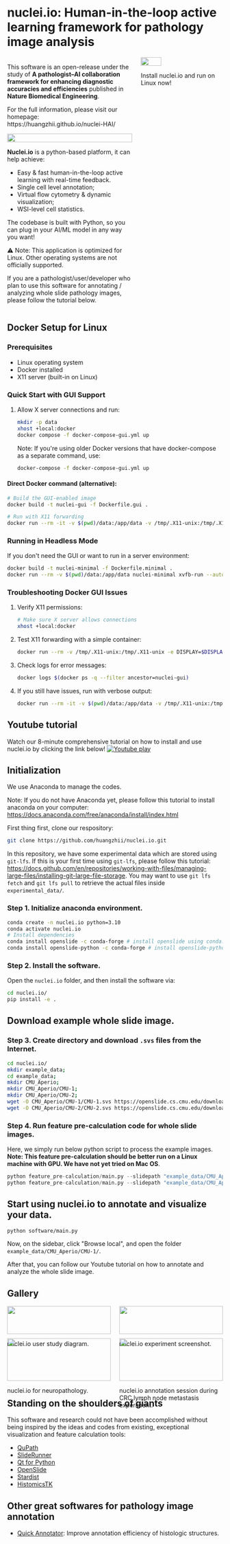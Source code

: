 # nuclei.io: Human-in-the-loop active learning framework for pathology image analysis

<div style="display: flex; align-items: flex-start; justify-content: space-between;">

<div style="flex: 0 58%; margin-right: 10px;">
  <p>This software is an open-release under the study of <b>A pathologist–AI collaboration framework for enhancing diagnostic accuracies and efficiencies</b> published in <b>Nature Biomedical Engineering</b>.</p>

  <p>For the full information, please visit our homepage: https://huangzhii.github.io/nuclei-HAI/</p>

<div style="flex: 0 48%; margin-bottom: 10px;">
  <img src="assets/images/10s_demo.gif" style="width: 100%;"/>
</div>

**Nuclei.io** is a python-based platform, it can help achieve:
- Easy & fast human-in-the-loop active learning with real-time feedback.
- Single cell level annotation;
- Virtual flow cytometry & dynamic visualization;
- WSI-level cell statistics.

The codebase is built with Python, so you can plug in your AI/ML model in any way you want!

⚠️ Note: This application is optimized for Linux. Other operating systems are not officially supported.


  <p>If you are a pathologist/user/developer who plan to use this software for annotating / analyzing whole slide pathology images, please follow the tutorial below.
</div>


<div style="flex: 0 38%;">
  <img src="assets/images/nuclei_demo.png" style="width: 50%;"/>
  <p>Install nuclei.io and run on Linux now!</p>
</div>
</div>


## Docker Setup for Linux

### Prerequisites
- Linux operating system
- Docker installed
- X11 server (built-in on Linux)

### Quick Start with GUI Support

1. Allow X server connections and run:
   ```bash
   mkdir -p data
   xhost +local:docker
   docker compose -f docker-compose-gui.yml up
   ```

   Note: If you're using older Docker versions that have docker-compose as a separate command, use:
   ```bash
   docker-compose -f docker-compose-gui.yml up
   ```

#### Direct Docker command (alternative):
```bash
# Build the GUI-enabled image
docker build -t nuclei-gui -f Dockerfile.gui .

# Run with X11 forwarding
docker run --rm -it -v $(pwd)/data:/app/data -v /tmp/.X11-unix:/tmp/.X11-unix -e DISPLAY=$DISPLAY --network=host nuclei-gui
```

### Running in Headless Mode
If you don't need the GUI or want to run in a server environment:
```bash
docker build -t nuclei-minimal -f Dockerfile.minimal .
docker run --rm -v $(pwd)/data:/app/data nuclei-minimal xvfb-run --auto-servernum python -m software.main
```

### Troubleshooting Docker GUI Issues

1. Verify X11 permissions:
   ```bash
   # Make sure X server allows connections
   xhost +local:docker
   ```

2. Test X11 forwarding with a simple container:
   ```bash
   docker run --rm -v /tmp/.X11-unix:/tmp/.X11-unix -e DISPLAY=$DISPLAY x11-apps xeyes
   ```

3. Check logs for error messages:
   ```bash
   docker logs $(docker ps -q --filter ancestor=nuclei-gui)
   ```

4. If you still have issues, run with verbose output:
   ```bash
   docker run --rm -it -v $(pwd)/data:/app/data -v /tmp/.X11-unix:/tmp/.X11-unix -e DISPLAY=$DISPLAY --network=host nuclei-gui python3 -m software.main --verbose
   ```

## Youtube tutorial
Watch our 8-minute comprehensive tutorial on how to install and use nuclei.io by clicking the link below!
[![Youtube play](https://img.youtube.com/vi/0zsdcTNJteE/0.jpg)](https://www.youtube.com/watch?v=0zsdcTNJteE)


## Initialization
We use Anaconda to manage the codes.

Note: If you do not have Anaconda yet, please follow this tutorial to install anaconda on your computer: https://docs.anaconda.com/free/anaconda/install/index.html

First thing first, clone our respository:
```bash
git clone https://github.com/huangzhii/nuclei.io.git
```

In this repository, we have some experimental data which are stored using `git-lfs`. If this is your first time using `git-lfs`, please follow this tutorial: https://docs.github.com/en/repositories/working-with-files/managing-large-files/installing-git-large-file-storage.
You may want to use `git lfs fetch` and `git lfs pull` to retrieve the actual files inside `experimental_data/`.


### Step 1. Initialize anaconda environment.
```bash
conda create -n nuclei.io python=3.10
conda activate nuclei.io
# Install dependencies
conda install openslide -c conda-forge # install openslide using conda.
conda install openslide-python -c conda-forge # install openslide-python binding using conda.
```

### Step 2. Install the software.
Open the `nuclei.io` folder, and then install the software via:
```bash
cd nuclei.io/
pip install -e .
```


## Download example whole slide image.

### Step 3. Create directory and download `.svs` files from the Internet.
```bash
cd nuclei.io/
mkdir example_data;
cd example_data;
mkdir CMU_Aperio;
mkdir CMU_Aperio/CMU-1;
mkdir CMU_Aperio/CMU-2;
wget -O CMU_Aperio/CMU-1/CMU-1.svs https://openslide.cs.cmu.edu/download/openslide-testdata/Aperio/CMU-1.svs
wget -O CMU_Aperio/CMU-2/CMU-2.svs https://openslide.cs.cmu.edu/download/openslide-testdata/Aperio/CMU-2.svs
```

### Step 4. Run feature pre-calculation code for whole slide images.
Here, we simply run below python script to process the example images.
**Note: This feature pre-calculation should be better run on a Linux machine with GPU. We have not yet tried on Mac OS**.
```python
python feature_pre-calculation/main.py --slidepath "example_data/CMU_Aperio/CMU-1/CMU-1.svs" --stardist_dir "example_data/CMU_Aperio/CMU-1/stardist_results" --stage "all"
python feature_pre-calculation/main.py --slidepath "example_data/CMU_Aperio/CMU-2/CMU-2.svs" --stardist_dir "example_data/CMU_Aperio/CMU-2/stardist_results" --stage "all"
```

## Start using nuclei.io to annotate and visualize your data.
```bash
python software/main.py
```
Now, on the sidebar, click "Browse local", and open the folder `example_data/CMU_Aperio/CMU-1/`.

After that, you can follow our Youtube tutorial on how to annotate and analyze the whole slide image.


## Gallery

<div style="display: flex; flex-wrap: wrap; justify-content: space-between;">

<div style="flex: 0 48%; margin-bottom: 10px;">
  <img src="assets/images/nuclei_reader_study.png" style="width: 100%;"/>
  <p>nuclei.io user study diagram.</p>
</div>

<div style="flex: 0 48%; margin-bottom: 10px;">
  <img src="assets/images/nuclei_reader_study_screenshot.png" style="width: 100%;"/>
  <p>nuclei.io experiment screenshot.</p>
</div>

<div style="flex: 0 48%; margin-bottom: 10px;">
  <img src="assets/images/nuclei_screenshot.png" style="width: 100%;"/>
  <p>nuclei.io for neuropathology.</p>
</div>

<div style="flex: 0 48%; margin-bottom: 10px;">
  <img src="assets/images/nuclei_IMG_5762.jpg" style="width: 100%;"/>
  <p>nuclei.io annotation session during CRC lymph node metastasis experiment.</p>
</div>
</div>


## Standing on the shoulders of giants

This software and research could not have been accomplished without being inspired by the ideas and codes from existing, exceptional visualization and feature calculation tools:

- [QuPath](https://qupath.github.io/)
- [SlideRunner](https://github.com/DeepMicroscopy/SlideRunner)
- [Qt for Python](https://doc.qt.io/qtforpython-6/)
- [OpenSlide](https://openslide.org/)
- [Stardist](https://github.com/stardist/stardist)
- [HistomicsTK](https://github.com/DigitalSlideArchive/HistomicsTK)


## Other great softwares for pathology image annotation

- [Quick Annotator](https://github.com/choosehappy/QuickAnnotator): Improve annotation efficiency of histologic structures.